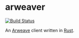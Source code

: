 arweaver
========

[![Build Status](https://travis-ci.org/rootmos/arweaver.svg?branch=master)](https://travis-ci.org/rootmos/arweaver)

An [Arweave](https://www.arweave.org/) client written in [Rust](https://www.rust-lang.org/).
